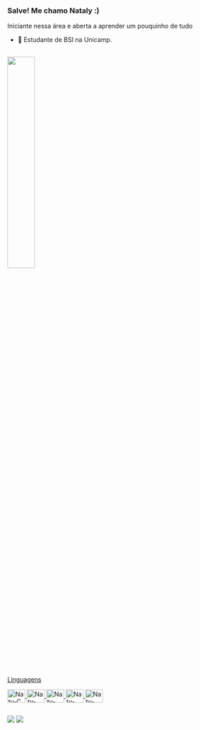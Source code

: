 ### Salve! Me chamo Nataly :)
Iniciante nessa área e aberta a aprender um pouquinho de tudo
  -  📕 Estudante de BSI na Unicamp. 

##

<div>
  <a href="https://github.com/nstychnicki"/>
  <img width="35%" src= "https://github-readme-stats.vercel.app/api/top-langs/?username=nstychnicki&theme=synthwave&layout=compact&langs_count=10"/>
</div>

<div style="display: inline_block"><br>
  <p> Linguagens </p>
  <img align="center" alt="Naty-C" height="30" width="40" src="https://cdn.jsdelivr.net/gh/devicons/devicon/icons/c/c-plain.svg"/>
  <img align="center" alt="Naty-CSharp" height="30" width="40" src="https://cdn.jsdelivr.net/gh/devicons/devicon/icons/csharp/csharp-plain.svg"/>
  <img align="center" alt="Naty-HTML" height="30" width="40" src="https://cdn.jsdelivr.net/gh/devicons/devicon/icons/html5/html5-original.svg" />
  <img align="center" alt="Naty-CSS" height="30" width="40" src="https://cdn.jsdelivr.net/gh/devicons/devicon/icons/css3/css3-original.svg" />
  <img align="center" alt="Naty-Python" height="30" width="40" src="https://cdn.jsdelivr.net/gh/devicons/devicon/icons/python/python-original.svg" />
          

 ##
<div>
 <a href="https://www.linkedin.com/in/natalystychnicki/" target="_blank"><img src="https://img.shields.io/badge/LinkedIn-0077B5?style=for-the-badge&logo=linkedin&logoColor=white" target="_blank"></a>
 <a href="mailto:stychnickinataly@gmail.com"><img src="https://img.shields.io/badge/Gmail-D14836?style=for-the-badge&logo=gmail&logoColor=white"></a>
 </div>
